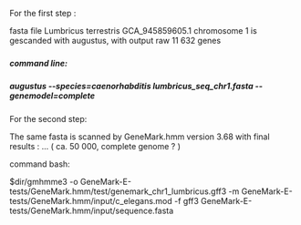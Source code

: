 

For the first step :

fasta file  Lumbricus terrestris GCA_945859605.1  chromosome 1  is gescanded with augustus, with output raw 11 632 genes


###
##### command line:
##### augustus --species=caenorhabditis lumbricus_seq_chr1.fasta --genemodel=complete

For the second step:

The same fasta is scanned by GeneMark.hmm version 3.68  with final results  : ...
( ca. 50 000, complete genome ? )

command bash:

$dir/gmhmme3  -o GeneMark-E-tests/GeneMark.hmm/test/genemark_chr1_lumbricus.gff3  -m GeneMark-E-tests/GeneMark.hmm/input/c_elegans.mod  -f gff3  GeneMark-E-tests/GeneMark.hmm/input/sequence.fasta
